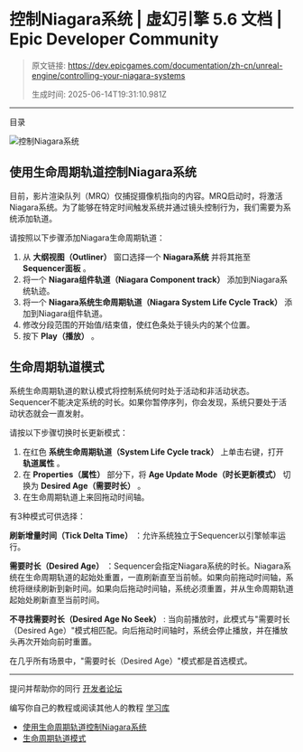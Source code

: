# 控制Niagara系统 | 虚幻引擎 5.6 文档 | Epic Developer Community

> 原文链接: https://dev.epicgames.com/documentation/zh-cn/unreal-engine/controlling-your-niagara-systems
> 
> 生成时间: 2025-06-14T19:31:10.981Z

---

目录

![控制Niagara系统](https://dev.epicgames.com/community/api/documentation/image/508ad781-2774-4caa-a804-2eadb088319e?resizing_type=fill&width=1920&height=335)

## 使用生命周期轨道控制Niagara系统

目前，影片渲染队列（MRQ）仅捕捉摄像机指向的内容。MRQ启动时，将激活Niagara系统。为了能够在特定时间触发系统并通过镜头控制行为，我们需要为系统添加轨道。

请按照以下步骤添加Niagara生命周期轨道：

1.  从 **大纲视图（Outliner）** 窗口选择一个 **Niagara系统** 并将其拖至 **Sequencer面板** 。
2.  将一个 **Niagara组件轨道（Niagara Component track）** 添加到Niagara系统轨迹。
3.  将一个 **Niagara系统生命周期轨道（Niagara System Life Cycle Track）** 添加到Niagara组件轨道。
4.  修改分段范围的开始值/结束值，使红色条处于镜头内的某个位置。
5.  按下 **Play（播放）** 。

## 生命周期轨道模式

系统生命周期轨道的默认模式将控制系统何时处于活动和非活动状态。Sequencer不能决定系统的时长。如果你暂停序列，你会发现，系统只要处于活动状态就会一直发射。

请按以下步骤切换时长更新模式：

1.  在红色 **系统生命周期轨道（System Life Cycle track）** 上单击右键，打开 **轨道属性** 。
2.  在 **Properties（属性）** 部分下，将 **Age Update Mode（时长更新模式）** 切换为 **Desired Age（需要时长）** 。
3.  在生命周期轨道上来回拖动时间轴。

有3种模式可供选择：

**刷新增量时间（Tick Delta Time）** ：允许系统独立于Sequencer以引擎帧率运行。

**需要时长（Desired Age）** ：Sequencer会指定Niagara系统的时长。Niagara系统在生命周期轨道的起始处重置，一直刷新直至当前帧。如果向前拖动时间轴，系统将继续刷新到新时间。如果向后拖动时间轴，系统必须重置，并从生命周期轨道起始处刷新直至当前时间。

**不寻找需要时长（Desired Age No Seek）** : 当向前播放时，此模式与"需要时长（Desired Age）"模式相匹配。向后拖动时间轴时，系统会停止播放，并在播放头再次开始向前时重置。

在几乎所有场景中，"需要时长（Desired Age）"模式都是首选模式。

* * *

提问并帮助你的同行 [开发者论坛](https://forums.unrealengine.com/categories?tag=unreal-engine)

编写你自己的教程或阅读其他人的教程 [学习库](https://dev.epicgames.com/community/unreal-engine/learning)

-   [使用生命周期轨道控制Niagara系统](/documentation/zh-cn/unreal-engine/controlling-your-niagara-systems#%E4%BD%BF%E7%94%A8%E7%94%9F%E5%91%BD%E5%91%A8%E6%9C%9F%E8%BD%A8%E9%81%93%E6%8E%A7%E5%88%B6niagara%E7%B3%BB%E7%BB%9F)
-   [生命周期轨道模式](/documentation/zh-cn/unreal-engine/controlling-your-niagara-systems#%E7%94%9F%E5%91%BD%E5%91%A8%E6%9C%9F%E8%BD%A8%E9%81%93%E6%A8%A1%E5%BC%8F)